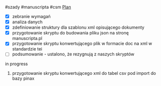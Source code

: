 #szady
#manuscripta 
#csm
[Plan](plan1)
- [x] zebranie wymagań
- [x] analiza danych
- [x] zdefiniowanie struktury dla szablonu xml opisującego dokumenty
- [x] przygotowanie skryptu do budowania pliku json na stronę manuscripta.pl
- [x] przygotowanie skryptu konwertującego plik w formacie doc na xml w standardzie tei
- [ ] podsumowanie - ustalono, że rezygnują z naszych skryptów

in progress
1. przygotowanie skryptu konwertującego xml do tabel csv pod import do bazy pinax


